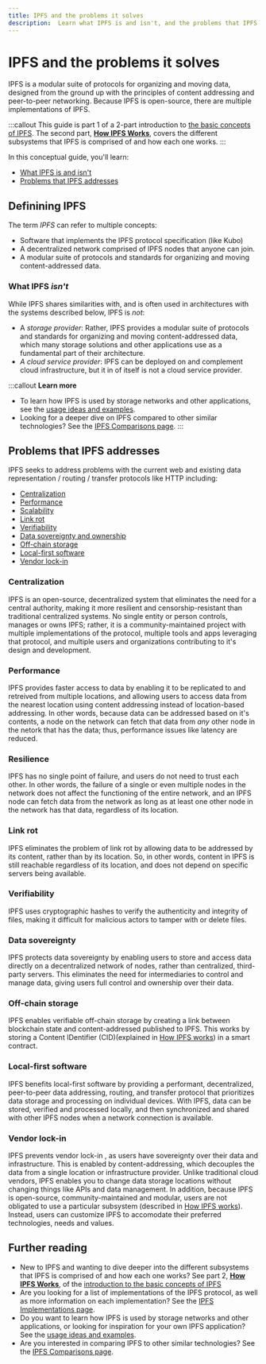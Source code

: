 ```yaml
---
title: IPFS and the problems it solves
description:  Learn what IPFS is and isn't, and the problems that IPFS addresses.
---
```


# IPFS and the problems it solves

IPFS is a modular suite of <VueCustomTooltip label="A set of standards, rules or procedures for transmitting data between computers, including how the information will be structured and how each computer will send and receive it. Notable examples include TCP/IP, HTTP/S, SMTP, and DNS." underlined multiline is-medium is-bottom>protocols</VueCustomTooltip> for organizing and moving data, designed from the ground up with the principles of <VueCustomTooltip label="A way to address data by its hash rather than its location (IPs)." underlined multiline>content addressing</VueCustomTooltip> and <VueCustomTooltip label="A network of computers model in which each party has equivalent capabilities and can initiate a communication session." underlined multiline is-medium>peer-to-peer networking</VueCustomTooltip>. Because IPFS is <VueCustomTooltip label="Software released under a license that grants users the rights to use, study, change, and distribute the software and its source code to anyone and for any purpose. Open-source software is often developed in a collaborative public manner that encourages contributions from users." underlined multiline is-medium>open-source</VueCustomTooltip>, there are multiple <VueCustomTooltip label="Software, written in any programming language, with functionality to process and transmit content-addressed data as specified by the IPFS protocol. Some implementations are optimized for specific use cases or devices, or use different subsystems to handle content-addressed data." underlined multiline is-medium>implementations</VueCustomTooltip> of IPFS. 

:::callout
This guide is part 1 of a 2-part introduction to [the basic concepts of IPFS](../concepts/README.md#learn-the-basics). The second part, [**How IPFS Works**](../concepts/how-ipfs-works.md), covers the different subsystems that IPFS is comprised of and how each one works.
:::

In this conceptual guide, you'll learn:

- [What IPFS is and isn't](#definining-ipfs)
- [Problems that IPFS addresses](#problems-that-ipfs-addresses)

## Definining IPFS

The term _IPFS_ can refer to multiple concepts:

- Software that implements the IPFS protocol specification (like <VueCustomTooltip label="The first implementation of IPFS, written in Go." underlined multiline>Kubo</VueCustomTooltip>) 
- A 
<VueCustomTooltip label="A network of computers in which multiple servers act as a single processing point, without having a central server to manage network activity." underlined multiline is-medium>decentralized network</VueCustomTooltip> comprised of <VueCustomTooltip label="Computers participating in an IPFS network by running an IPFS implementation. Also referred to as peers" underlined multiline>IPFS nodes</VueCustomTooltip> that anyone can join.
- A modular suite of protocols and standards for organizing and moving content-addressed data.

### What IPFS _isn't_

While IPFS shares similarities with, and is often used in architectures with the systems described below, IPFS is _not_:

- A _storage provider_: Rather, IPFS  provides a modular suite of protocols and standards for organizing and moving content-addressed data, which many storage solutions and other applications use as a fundamental part of their architecture.
- _A <VueCustomTooltip label="An organization that provides its users with on-demand computing resources, such as databases and storage, over the internet." underlined multiline is-medium>cloud service provider</VueCustomTooltip>_: IPFS can be deployed on and complement cloud infrastructure, but it in of itself is not a cloud service provider.

:::callout
**Learn more**
- To learn how IPFS is used by storage networks and other applications, see the [usage ideas and examples](../concepts/usage-ideas-examples.md).
- Looking for a deeper dive on IPFS compared to other similar technologies? See the [IPFS Comparisons page](../concepts/comparisons.md).
:::

## Problems that IPFS addresses

IPFS seeks to address problems with the current web and existing data representation / routing / transfer protocols like <VueCustomTooltip label="A protocol for transferring data over the internet, mainly used for web browsing. It enables communication between a client (e.g. a web browser) and a server, where the client sends a request and the server returns a response with the requested information." underlined multiline is-medium>HTTP</VueCustomTooltip> including:

- [Centralization](#centralization)
- [Performance](#performance)
- [Scalability](#scalablity)
- [Link rot](#link-rot)
- [Verifiability](#verifiability)
- [Data sovereignty and ownership](#data-sovereignty)
- [Off-chain storage](#off-chain-storage)
- [Local-first software](#local-first-software)
- [Vendor lock-in](#vendor-lock-in)

### Centralization

IPFS is an open-source, decentralized system that eliminates the need for a central authority, making it more resilient and censorship-resistant than traditional centralized systems. No single entity or person controls, manages or owns IPFS; rather, it is a community-maintained project with multiple implementations of the protocol, multiple tools and apps leveraging that protocol, and multiple users and organizations contributing to it's design and development.

### Performance

IPFS provides faster access to data by enabling it to be replicated to and retreived from multiple locations, and allowing users to access data from the nearest location using content addressing instead of <VueCustomTooltip label="Data identified and linked to by it's location. An example is HTTP." underlined multiline>location-based addressing</VueCustomTooltip>. In other words, because data can be addressed based on it's contents, a node on the network can fetch that data from _any_ other node in the netork that has the data; thus, performance issues like latency are reduced. 

### Resilience 

IPFS has no single point of failure, and users do not need to trust each other. In other words, the failure of a single or even multiple nodes in the network does not affect the functioning of the entire network, and an IPFS node can fetch data from the network as long as at least one other node in the network has that data, regardless of its location.

### Link rot

IPFS eliminates the problem of <VueCustomTooltip label="The tendency for hyperlinks over time to cease pointing to their targeted file, web page, or server due to relocation of the resource to a new address, or the resource becoming permanently unavailable." underlined multiline>link rot</VueCustomTooltip> by allowing data to be addressed by its content, rather than by its location. So, in other words, content in IPFS is still reachable regardless of its location, and does not depend on specific servers being available.

### Verifiability

IPFS uses <VueCustomTooltip label="A function that takes some arbitrary input (content) and returns a fixed-length value. The exact same input data will always generate the same hash as output. There are numerous hash algorithms." underlined multiline is-medium>cryptographic hashes</VueCustomTooltip> to verify the authenticity and integrity of files, making it difficult for malicious actors to tamper with or delete files.

### Data sovereignty 

IPFS protects <VueCustomTooltip label="The idea that individuals or organizations have control over their own data and the ability to determine who can access and use it." underlined multiline is-medium>data sovereignty</VueCustomTooltip> by enabling users to store and access data directly on a decentralized network of nodes, rather than centralized, third-party servers. This eliminates the need for intermediaries to control and manage data, giving users full control and ownership over their data.

### Off-chain storage

IPFS enables verifiable <VueCustomTooltip label="Storage outside of a blockchain for data processed by the blockchain. Used to store large amounts of data that would be infeasible to store directly on a blockchain, improving scalability and efficiency." underlined multiline is-medium>off-chain storage</VueCustomTooltip> by creating a link between blockchain state and content-addressed published to IPFS. This works by storing a <VueCustomTooltip label="An address used to point to data in IPFS, based on the content itself, as opposed to the location." underlined multiline is-medium>Content IDentifier (CID)</VueCustomTooltip>(explained in [How IPFS works](#content-identifier-cid)) in a smart contract. 

### Local-first software

IPFS benefits <VueCustomTooltip label="Software in which data is stored and processed locally, and is then synchronized and shared with other devices when a network connection is available. By keeping data local, local-first software reduces dependency on internet connectivity, and emphasizes data sovereignty and privacy." underlined multiline is-medium>local-first software</VueCustomTooltip> by providing a performant, decentralized, peer-to-peer data addressing, routing, and transfer protocol that prioritizes data storage and processing on individual devices. With IPFS, data can be stored, verified and processed locally, and then synchronized and shared with other IPFS nodes when a network connection is available.

### Vendor lock-in

IPFS prevents <VueCustomTooltip label="When a user is forced to continue using a product (such as a cloud computing service), because switching to another vendor is impractical, costly, legally constrained, or technically non-trivial / incompatible." underlined multiline is-medium>vendor lock-in</VueCustomTooltip> , as users have sovereignty over their data and infrastructure. This is enabled by content-addressing, which decouples the data from a single location or infrastructure provider. Unlike traditional cloud vendors, IPFS enables you to change data storage locations without changing things like APIs and data management. In addition, because IPFS is open-source, community-maintained and modular, users are not obligated to use a particular subsystem (described in [How IPFS works](#how-ipfs-works)). Instead, users can customize IPFS to accomodate their preferred technologies, needs and values.

## Further reading

- New to IPFS and wanting to dive deeper into the different subsystems that IPFS is comprised of and how each one works? See part 2, [**How IPFS Works**](../concepts//how-ipfs-works.md), of the [introduction to the basic concepts of IPFS](../concepts/README.md#learn-the-basics)
- Are you looking for a list of implementations of the IPFS protocol, as well as more information on each implementation? See the [IPFS Implementations page](../concepts/ipfs-implementations.md).
- Do you want to learn how IPFS is used by storage networks and other applications, or looking for inspiration for your own IPFS application? See the [usage ideas and examples](../concepts/usage-ideas-examples.md).
- Are you interested in comparing IPFS to other similar technologies? See the [IPFS Comparisons page](../concepts/comparisons.md).